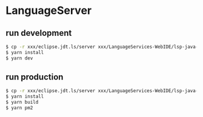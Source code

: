 # LanguageServer

## run development

```bash
$ cp -r xxx/eclipse.jdt.ls/server xxx/LanguageServices-WebIDE/lsp-java-server
$ yarn install
$ yarn dev
```

## run production

```bash
$ cp -r xxx/eclipse.jdt.ls/server xxx/LanguageServices-WebIDE/lsp-java-server
$ yarn install
$ yarn build
$ yarn pm2
```
